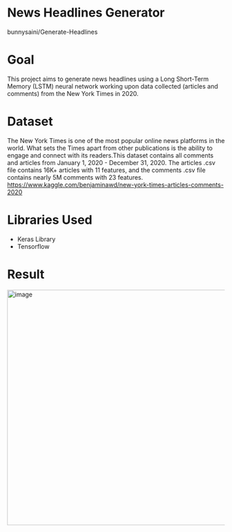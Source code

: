 # News Headlines Generator
bunnysaini/Generate-Headlines

# Goal
This project aims to generate news headlines using a Long Short-Term Memory (LSTM) neural network working upon data collected (articles and comments) from the New York Times in 2020.

# Dataset
The New York Times is one of the most popular online news platforms in the world. What sets the Times apart from other publications is the ability to engage and connect with its readers.This dataset contains all comments and articles from January 1, 2020 - December 31, 2020. The articles .csv file contains 16K+ articles with 11 features, and the comments .csv file contains nearly 5M comments with 23 features.
https://www.kaggle.com/benjaminawd/new-york-times-articles-comments-2020

# Libraries Used
- Keras Library
- Tensorflow

# Result
<img width="545" alt="image" src="https://user-images.githubusercontent.com/83510385/150752541-87678b49-70ac-4f71-ae5f-b3ce6c3b6a3b.png">

